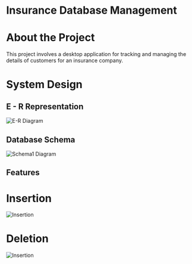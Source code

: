 # Insurance Database Management

# About the Project
This project involves a desktop application for tracking and managing the details of customers for an insurance company.

# System Design

## E - R Representation
![E-R Diagram](https://github.com/SurajRKU/Insurance_Database_Management/blob/main/E-R_Diagram_Representation.png)

## Database Schema
![Schema1 Diagram](https://github.com/SurajRKU/Insurance_Database_Management/blob/main/DB_Schema.png)

## Features 

# Insertion
![Insertion](https://github.com/SurajRKU/Insurance_Database_Management/blob/main/Insert_Image_saved.png)
# Deletion
![Insertion](https://github.com/SurajRKU/Insurance_Database_Management/blob/main/Insert_Image_saved.png)
